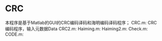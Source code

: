 # CRC
本程序是基于Matlab的GUI的CRC编码译码和海明编码译码程序；
CRC.m:        CRC编码程序，输入元数据Data
CRC2.m:
Haiming.m:
Haiming2.m:
Check.m:
CODE.m:
